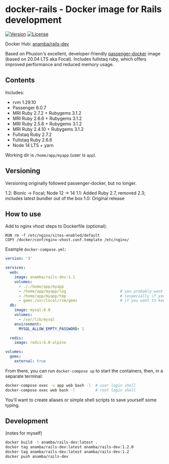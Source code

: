 # docker-rails - Docker image for Rails development

[![Version](https://img.shields.io/github/tag/anamba/docker-rails.svg?maxAge=360)](https://github.com/anamba/docker-rails/releases/latest)
[![License](https://img.shields.io/github/license/anamba/docker-rails.svg)](https://github.com/anamba/docker-rails/blob/master/LICENSE)

Docker Hub: [anamba/rails-dev](https://hub.docker.com/r/anamba/rails-dev/)

Based on Phusion's excellent, developer-friendly [passenger-docker](https://github.com/phusion/passenger-docker) image (based on 20.04 LTS aka Focal). Includes fullstaq ruby, which offers improved performance and reduced memory usage.

## Contents

Includes:

* rvm 1.29.10
* Passenger 6.0.7
* MRI Ruby 2.7.2 + Rubygems 3.1.2
* MRI Ruby 2.6.6 + Rubygems 3.1.2
* MRI Ruby 2.5.8 + Rubygems 3.1.2
* MRI Ruby 2.4.10 + Rubygems 3.1.2
* Fullstaq Ruby 2.7.2
* Fullstaq Ruby 2.6.6
* Node 14 LTS + yarn

Working dir is `/home/app/myapp` (user is `app`).

## Versioning

Versioning originally followed passenger-docker, but no longer.

1.2: Bionic -> Focal; Node 12 -> 14
1.1: Added Ruby 2.7, removed 2.3; includes latest bundler out of the box
1.0: Original release

## How to use

Add to nginx vhost steps to Dockerfile (optional):
```
RUN rm -f /etc/nginx/sites-enabled/default
COPY /docker/conf/nginx-vhost.conf.template /etc/nginx/
```

Example `docker-compose.yml`:
```yaml
version: '3'

services:
  web:
    image: anamba/rails-dev:1.1
    volumes:
      - ./:/home/app/myapp
      - /home/app/myapp/log                        # you probably want to keep log and tmp in volumes
      - /home/app/myapp/tmp                        # (especially if your working copy is in Dropbox, etc.)
      - gems:/usr/local/rvm/gems                   # if you want to keep a single gem cache
  db:
    image: mysql:8.0
    volumes:
      - /var/lib/mysql
    environment:
      MYSQL_ALLOW_EMPTY_PASSWORD: 1

  redis:
    image: redis:6.0-alpine

volumes:
  gems:
    external: true
```

From there, you can run `docker-compose up` to start the containers, then, in a separate terminal:
```bash
docker-compose exec -u app web bash -l  # user login shell
docker-compose exec web bash -l         # root login shell
```

You'll want to create aliases or simple shell scripts to save yourself some typing.

## Development

(notes for myself)

```bash
docker build -t anamba/rails-dev:latest .
docker tag anamba/rails-dev:latest anamba/rails-dev:1.2.0
docker tag anamba/rails-dev:latest anamba/rails-dev:1.2
docker push anamba/rails-dev
```
